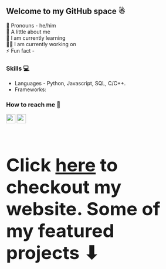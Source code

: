 ## Welcome to my GitHub space ☃
🙂 Pronouns - he/him <br>
🌟 A little about me <br>
🌱 I am currently learning <br>
👨‍💻 I am currently working on <br>
⚡ Fun fact - 

### Skills 💻
- Languages - Python, Javascript, SQL, C/C++. <br>
- Frameworks:

### How to reach me 💬
[<img src="https://img.shields.io/badge/LinkedIn-0077B5?logo=linkedin&logoColor=white" height="25" />](https://www.linkedin.com/in/rahul7218/)
<img src="https://img.shields.io/badge/contactme@rahulp.dev-D14836?logo=gmail&logoColor=white" height="25" /> 

<br>
<p style="font-size: 50px;"><b>Click <a href="https://rahulp.dev" target="_blank">here</a> to checkout my website. Some of my featured projects ⬇</b><p>
